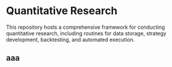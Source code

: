 # Quantitative Research
This repository hosts a comprehensive framework for conducting quantitative research, including routines for data storage, strategy development, backtesting, and automated execution.

## aaa
